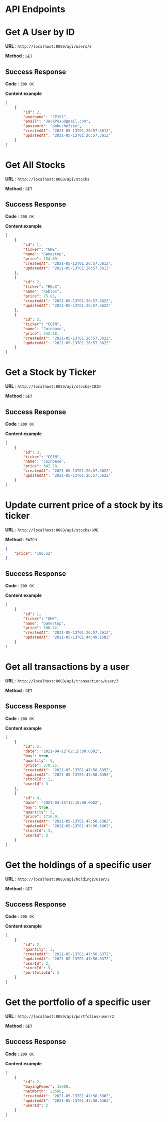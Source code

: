 # API Endpoints

# Get A User by ID

**URL** : `http://localhost:8080/api/users/2`

**Method** : `GET`

## Success Response

**Code** : `200 OK`

**Content example**

```json
[
    {
        "id": 2,
        "username": "JP153",
        "email": "JackPosu@gmail.com",
        "password": "pokuchefsky",
        "createdAt": "2021-05-13T01:26:57.361Z",
        "updatedAt": "2021-05-13T01:26:57.361Z"
    }
]
```

# Get All Stocks

**URL** : `http://localhost:8080/api/stocks`

**Method** : `GET`

## Success Response

**Code** : `200 OK`

**Content example**

```json
[
    {
        "id": 1,
        "ticker": "GME",
        "name": "Gamestop",
        "price": 154.69,
        "createdAt": "2021-05-13T01:26:57.361Z",
        "updatedAt": "2021-05-13T01:26:57.361Z"
    },
    {
        "id": 2,
        "ticker": "RBLX",
        "name": "Roblox",
        "price": 75.85,
        "createdAt": "2021-05-13T01:26:57.362Z",
        "updatedAt": "2021-05-13T01:26:57.362Z"
    },
    {
        "id": 3,
        "ticker": "COIN",
        "name": "Coinbase",
        "price": 342.18,
        "createdAt": "2021-05-13T01:26:57.362Z",
        "updatedAt": "2021-05-13T01:26:57.362Z"
    }
]
```

# Get a Stock by Ticker

**URL** : `http://localhost:8080/api/stocks/COIN`

**Method** : `GET`

## Success Response

**Code** : `200 OK`

**Content example**

```json
[
    {
        "id": 3,
        "ticker": "COIN",
        "name": "Coinbase",
        "price": 342.18,
        "createdAt": "2021-05-13T01:26:57.362Z",
        "updatedAt": "2021-05-13T01:26:57.362Z"
    }
]
```

# Update current price of a stock by its ticker

**URL** : `http://localhost:8080/api/stocks/GME`

**Method** : `PATCH`

```json
{
    "price": "180.52"
}
```

## Success Response

**Code** : `200 OK`

**Content example**

```json
[
    {
        "id": 1,
        "ticker": "GME",
        "name": "Gamestop",
        "price": 180.52,
        "createdAt": "2021-05-13T01:26:57.361Z",
        "updatedAt": "2021-05-13T01:44:49.158Z"
    }
]
```

# Get all transactions by a user

**URL** : `http://localhost:8080/api/transactions/user/3`

**Method** : `GET`

## Success Response

**Code** : `200 OK`

**Content example**

```json
[
    {
        "id": 2,
        "date": "2021-04-12T02:15:08.000Z",
        "buy": true,
        "quantity": 5,
        "price": 379.25,
        "createdAt": "2021-05-13T01:47:50.635Z",
        "updatedAt": "2021-05-13T01:47:50.635Z",
        "stockId": 2,
        "userId": 3
    },
    {
        "id": 4,
        "date": "2021-04-15T12:15:08.000Z",
        "buy": true,
        "quantity": 5,
        "price": 1710.9,
        "createdAt": "2021-05-13T01:47:50.636Z",
        "updatedAt": "2021-05-13T01:47:50.636Z",
        "stockId": 3,
        "userId": 3
    }
]
```

# Get the holdings of a specific user

**URL** : `http://localhost:8080/api/holdings/user/2`

**Method** : `GET`

## Success Response

**Code** : `200 OK`

**Content example**

```json
[
    {
        "id": 2,
        "quantity": 3,
        "createdAt": "2021-05-13T01:47:50.637Z",
        "updatedAt": "2021-05-13T01:47:50.637Z",
        "userId": 2,
        "stockId": 3,
        "portfolioId": 2
    }
]
```

# Get the portfolio of a specific user

**URL** : `http://localhost:8080/api/portfolios/user/2`

**Method** : `GET`

## Success Response

**Code** : `200 OK`

**Content example**

```json
[
    {
        "id": 2,
        "buyingPower": 15000,
        "netWorth": 23500,
        "createdAt": "2021-05-13T01:47:50.636Z",
        "updatedAt": "2021-05-13T01:47:50.636Z",
        "userId": 2
    }
]
```
